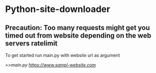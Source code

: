# Python-site-downloader

## <b>Precaution</b>: Too many requests might get you timed out from website depending on the web servers ratelimit

To get started run main.py with website url as argument

<i>>>main.py https://www.sampl-website.com</i>
